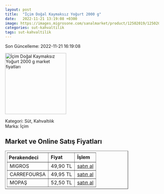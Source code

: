 ```yaml
---
layout: post
title:  "İçim Doğal Kaymaksız Yoğurt 2000 g"
date:   2022-11-21 13:19:08 +0300
image: https://images.migrosone.com/sanalmarket/product/12502019/12502019-36c346-1650x1650.jpg
categories: sut-kahvaltilik
tags: sut-kahvaltilik
---
```


Son Güncelleme: 2022-11-21 16:19:08

<img src="https://images.migrosone.com/sanalmarket/product/12502019/12502019-36c346-1650x1650.jpg" width="200" alt="İçim Doğal Kaymaksız Yoğurt 2000 g market fiyatları" />

Kategori: Süt, Kahvaltılık
<br />
Marka: İçim

<h2>Market ve Online Satış Fiyatları</h2>

<table border="1" style="padding: 5px;width:80%;">
  <tr>
    <td style="padding: 5px;"><strong>Perakendeci</strong></td>
    <td><strong>Fiyat</strong></td>
    <td><strong>İşlem</strong></td>
  </tr>
  <tr>
              <td title="Migros">MIGROS</td>
              <td>49,90 TL</td>
              <td><a title="Migros" target="_blank" href="https://www.migros.com.tr/icim-kaymaksiz-yogurt-2000-g-p-bec403">satın al</a></td>
            </tr><tr>
              <td title="CarrefourSA">CARREFOURSA</td>
              <td>49,95 TL</td>
              <td><a title="CarrefourSA" target="_blank" href="https://www.carrefoursa.com/icim-dogal-kaymaksiz-yogurt-2000-g-p-30221821">satın al</a></td>
            </tr><tr>
              <td title="Mopaş">MOPAŞ</td>
              <td>52,50 TL</td>
              <td><a title="Mopaş" target="_blank" href="https://www.mopas.com.tr/icim-dogal-yogurt-2000-gr/p/670365">satın al</a></td>
            </tr>
</table>

